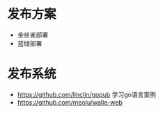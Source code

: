 # 发布方案
- 金丝雀部署
- 蓝绿部署

# 发布系统
- https://github.com/linclin/gopub 学习go语言案例
- https://github.com/meolu/walle-web
